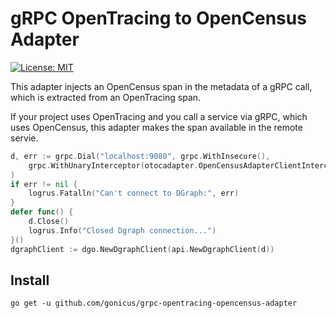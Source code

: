 # gRPC OpenTracing to OpenCensus Adapter

[![License: MIT](https://img.shields.io/badge/License-MIT-yellow.svg)](https://opensource.org/licenses/MIT)

This adapter injects an OpenCensus span in the metadata of a gRPC call, which is extracted from an OpenTracing span.

If your project uses OpenTracing and you call a service via gRPC, which uses OpenCensus, this adapter makes the span available in the remote servie.

```go
d, err := grpc.Dial("localhost:9080", grpc.WithInsecure(),
    grpc.WithUnaryInterceptor(otocadapter.OpenCensusAdapterClientInterceptor(tracer)),
)
if err != nil {
    logrus.Fatalln("Can't connect to DGraph:", err)
}
defer func() {
    d.Close()
    logrus.Info("Closed Dgraph connection...")
}()
dgraphClient := dgo.NewDgraphClient(api.NewDgraphClient(d))
```

## Install

```
go get -u github.com/gonicus/grpc-opentracing-opencensus-adapter
```